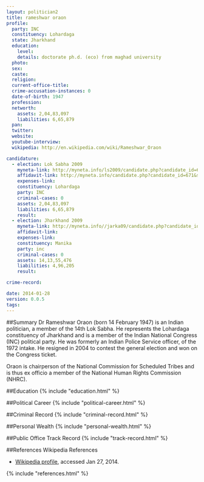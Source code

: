 ```yaml
---
layout: politician2
title: rameshwar oraon
profile: 
  party: INC
  constituency: Lohardaga
  state: Jharkhand
  education: 
    level: 
    details: doctorate ph.d. (eco) from maghad university
  photo: 
  sex: 
  caste: 
  religion: 
  current-office-title: 
  crime-accusation-instances: 0
  date-of-birth: 1947
  profession: 
  networth: 
    assets: 2,04,83,097
    liabilities: 6,65,879
  pan: 
  twitter: 
  website: 
  youtube-interview: 
  wikipedia: http://en.wikipedia.com/wiki/Rameshwar_Oraon

candidature: 
  - election: Lok Sabha 2009
    myneta-link: http://myneta.info/ls2009/candidate.php?candidate_id=671
    affidavit-link: http://myneta.info/candidate.php?candidate_id=671&scan=original
    expenses-link: 
    constituency: Lohardaga 
    party: INC
    criminal-cases: 0
    assets: 2,04,83,097
    liabilities: 6,65,879
    result:  
  - election: Jharkhand 2009
    myneta-link: http://myneta.info//jarka09/candidate.php?candidate_id=1046
    affidavit-link: 
    expenses-link: 
    constituency: Manika 
    party: inc
    criminal-cases: 0
    assets: 14,13,55,476
    liabilities: 4,96,205
    result:  

crime-record: 

date: 2014-01-28
version: 0.0.5
tags: 
---
```

##Summary
Dr Rameshwar Oraon (born 14 February 1947) is an Indian politician, a member of the 14th Lok Sabha. He represents the Lohardaga constituency of Jharkhand and is a member of the Indian National Congress (INC) political party. He was formerly an Indian Police Service officer, of the 1972 intake. He resigned in 2004 to contest the general election and won on the Congress ticket.

Oraon is chairperson of the National Commission for Scheduled Tribes and is thus ex officio a member of the National Human Rights Commission (NHRC).


##Education
{% include "education.html" %}


##Political Career
{% include "political-career.html" %}


##Criminal Record
{% include "criminal-record.html" %}


##Personal Wealth
{% include "personal-wealth.html" %}


##Public Office Track Record
{% include "track-record.html" %}


##References
Wikipedia References
- [Wikipedia profile]({{page.profile.wikipedia}}), accessed Jan 27, 2014.



{% include "references.html" %}